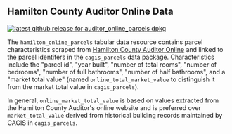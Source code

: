 
## Hamilton County Auditor Online Data

<!-- badges: start -->
[![latest github release for auditor_online_parcels dpkg](https://img.shields.io/github/v/release/geomarker-io/parcel?sort=date&filter=auditor_online_parcels-*&display_name=tag&label=%5B%E2%98%B0%5D&labelColor=%238CB4C3&color=%23396175)](https://github.com/geomarker-io/parcel/releases?q=auditor_online_parcels&expanded=false)
 <!-- badges: end -->

The `hamilton_online_parcels` tabular data resource contains parcel characteristics scraped from [Hamilton County Auditor Online](https://wedge1.hcauditor.org/) and linked to the parcel identifers in the `cagis_parcels` data package.
Characteristics include the "parcel id", "year built", "number of total rooms", "number of bedrooms", "number of full bathrooms", "number of half bathrooms", and a "market total value" (named `online_total_market_value` to distinguish it from the market total value in `cagis_parcels`). 

In general, `online_market_total_value` is based on values extracted from the Hamilton County Auditor's online website and is preferred over `market_total_value` derived from historical building records maintained by CAGIS in `cagis_parcels`.
